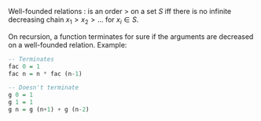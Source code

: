 Well-founded relations
 : is an order $>$ on a set $S$ iff there is no infinite decreasing chain $x_1>x_2>...$ for $x_i\in S$.

On recursion, a function terminates for sure if the arguments are decreased on a well-founded relation. Example:

```haskell
-- Terminates
fac 0 = 1
fac n = n * fac (n-1)

-- Doesn't terminate
g 0 = 1
g 1 = 1
g n = g (n+1) + g (n-2)
```


